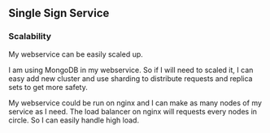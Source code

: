 ## Single Sign Service
### Scalability

My webservice can be easily scaled up.

I am using MongoDB in my webservice. So if I will need to scaled it,
I can easy add new cluster and use sharding to distribute requests 
and replica sets to get more safety.

My webservice could be run on nginx and I can make as many nodes of my
service as I need. The load balancer on nginx will requests every nodes
in circle. So I can easily handle high load.